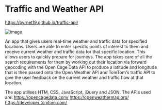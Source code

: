 # Traffic and Weather API

https://byrnet19.github.io/traffic-api/

![image](https://user-images.githubusercontent.com/51822198/70850912-58f39c80-1e87-11ea-9d10-a8bc89c23473.png)

An app that gives users real-time weather and traffic data for specified locations.
Users are able to enter specific points of interest to them and receive current weather and traffic data for that
specific location. This allows users to quickly prepare for journeys. The app takes care of all the search requirements for them by working out their location via forward geocoding with the Open Cage Data API to produce a latitude and longitude that is then passed onto the Open Weather API and TomTom's traffic API to give the user feedback on the current weather and traffic flow at that location.

The app utilises HTM, CSS, JavaScript, jQuery and JSON. The APIs used are:
https://opencagedata.com/
https://openweathermap.org/
https://developer.tomtom.com/
